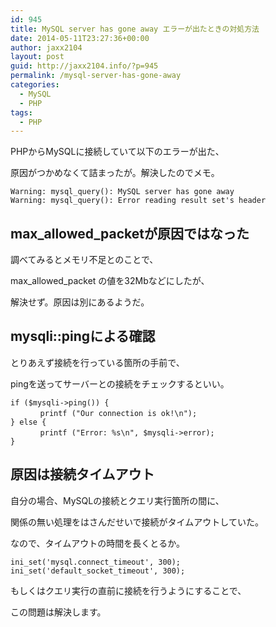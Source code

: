 ```yaml
---
id: 945
title: MySQL server has gone away エラーが出たときの対処方法
date: 2014-05-11T23:27:36+00:00
author: jaxx2104
layout: post
guid: http://jaxx2104.info/?p=945
permalink: /mysql-server-has-gone-away
categories:
  - MySQL
  - PHP
tags:
  - PHP
---
```


PHPからMySQLに接続していて以下のエラーが出た、

原因がつかめなくて詰まったが。解決したのでメモ。

```
Warning: mysql_query(): MySQL server has gone away
Warning: mysql_query(): Error reading result set's header
```

<!--more-->

## max\_allowed\_packetが原因ではなった

調べてみるとメモリ不足とのことで、

max\_allowed\_packet の値を32Mbなどにしたが、

解決せず。原因は別にあるようだ。



## mysqli::pingによる確認

とりあえず接続を行っている箇所の手前で、

pingを送ってサーバーとの接続をチェックするといい。

```
if ($mysqli->ping()) {
　　　　printf ("Our connection is ok!\n");
} else {
　　　　printf ("Error: %s\n", $mysqli->error);
}
```

## 原因は接続タイムアウト

自分の場合、MySQLの接続とクエリ実行箇所の間に、

関係の無い処理をはさんだせいで接続がタイムアウトしていた。

なので、タイムアウトの時間を長くとるか。

```
ini_set('mysql.connect_timeout', 300);
ini_set('default_socket_timeout', 300);
```

もしくはクエリ実行の直前に接続を行うようにすることで、

この問題は解決します。
